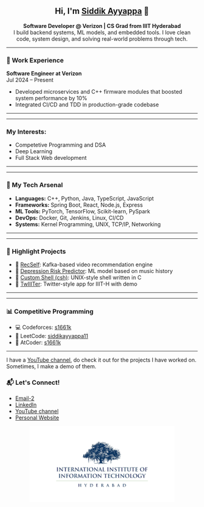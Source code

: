 <h2 align="center">Hi, I'm <a href="https://sites.google.com/view/siddikayyappa" target="_blank">Siddik Ayyappa</a> 👋</h2>

<p align="center">
  <b>Software Developer @ Verizon | CS Grad from IIIT Hyderabad</b><br>
  I build backend systems, ML models, and embedded tools. I love clean code, system design, and solving real-world problems through tech.
</p>


---
### 🏢 Work Experience

<p>
  <b> Software Engineer at Verizon </b>  
  <br>Jul 2024 – Present  
</p>

- Developed microservices and C++ firmware modules that boosted system performance by 10%
- Integrated CI/CD and TDD in production-grade codebase
---
---
### My Interests:
- Competetive Programming and DSA
- Deep Learning 
- Full Stack Web development
---
---

### 🔧 My Tech Arsenal
- **Languages:** C++, Python, Java, TypeScript, JavaScript  
- **Frameworks:** Spring Boot, React, Node.js, Express  
- **ML Tools:** PyTorch, TensorFlow, Scikit-learn, PySpark  
- **DevOps:** Docker, Git, Jenkins, Linux, CI/CD  
- **Systems:** Kernel Programming, UNIX, TCP/IP, Networking  

---

---

### 🚀 Highlight Projects
- 🔹 [RecSelf](https://github.com/siddikayyappa/RecSelf-Prototype): Kafka-based video recommendation engine  
- 🔹 [Depression Risk Predictor](https://github.com/siddikayyappa/depression-risk-prediction): ML model based on music history  
- 🔹 [Custom Shell (csh)](https://github.com/siddikayyappa/C-Shell): UNIX-style shell written in C  
- 🔹 [TwIIITer](https://github.com/shiridikumar/twiiiter): Twitter-style app for IIIT-H with demo  

---

---

### 📊 Competitive Programming
- 💻 Codeforces: [s1661k](https://codeforces.com/profile/s1661k)  
- 📘 LeetCode: [siddikayyappa11](https://leetcode.com/u/siddikayyappa11/)  
- 🎯 AtCoder: [s1661k](https://atcoder.jp/users/s1661k)

---

I have a <a href="https://www.youtube.com/channel/UC60H_ZGy1DDqJUeO0f10HHA" target="_blank">YouTube channel</a>, do check it out for the projects I have worked on. Sometimes, I make a demo of them. 


   
### 📬 Let's Connect!
- <a href="mailto:siddikayyappa1183@gmail.com" target="_blank">Email-2</a>
- <a href="http://linkedin.com/in/siddik-ayyappa/" target="_blank">LinkedIn</a>
- <a href="https://www.youtube.com/channel/UC60H_ZGy1DDqJUeO0f10HHA" target="_blank">YouTube channel</a>
- <a href="http://sites.google.com/view/siddikayyappa/" target="_blank">Personal Website</a>


<p align="center">
<img src="https://github.com/siddik11803-IIITH/siddik11803-IIITH/blob/main/IIITH_logo.png?raw=true" alt="drawing" height="200"/>
</p>